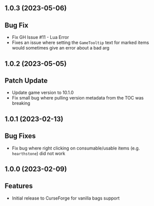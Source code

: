## 1.0.3 (2023-05-06) 

## Bug Fix 

- Fix GH Issue #11 - Lua Error 
- Fixes an issue where setting the `GameTooltip` text for marked items would sometimes give an error about a bad arg 

## 1.0.2 (2023-05-05)

## Patch Update 

- Update game version to 10.1.0 
- Fix small bug where pulling version metadata from the TOC was breaking 

## 1.0.1 (2023-02-13)

## Bug Fixes 

- Fix bug where right clicking on consumable/usable items (e.g. `hearthstone`) did not work

## 1.0.0 (2023-02-09)

## Features

- Initial release to CurseForge for vanilla bags support
